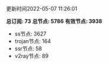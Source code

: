 更新时间2022-05-07 11:26:01

**总订阅: 73**
**总节点: 5786**
**有效节点: 3938**
- ss节点: 3627
- trojan节点: 164
- ssr节点: 58
- v2ray节点: 89

